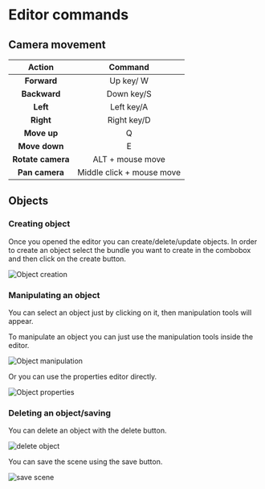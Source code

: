 # Editor commands
## Camera movement

| Action | Command |
|:-:|:-:|
| **Forward** | Up key/ W |
| **Backward**  | Down key/S  |
|  **Left** | Left key/A  |
|  **Right** | Right key/D  |
|  **Move up** | Q |
|  **Move down** | E |
|  **Rotate camera** | ALT + mouse move |
|  **Pan camera** | Middle click + mouse move |

## Objects
### Creating object
Once you opened the editor you can create/delete/update objects. In order to create an object select the bundle you want to create in the combobox and then click on the create button.

![Object creation](_img/create_object.jpg)

### Manipulating an object
You can select an object just by clicking on it, then manipulation tools will appear.

To manipulate an object you can just use the manipulation tools inside the editor.

![Object manipulation](_img/object_manipulation.jpg)

Or you can use the properties editor directly.

![Object properties](_img/object_properties.jpg)


### Deleting an object/saving
You can delete an object with the delete button.

![delete object](_img/delete_object.jpg)

You can save the scene using the save button.

![save scene](_img/saving.jpg)